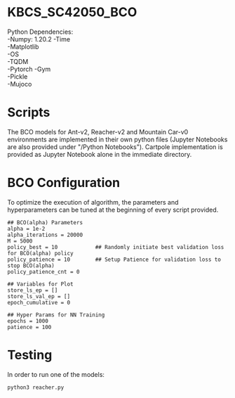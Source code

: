 # KBCS_SC42050_BCO

Python Dependencies:  
-Numpy: 1.20.2
-Time  
-Matplotlib  
-OS  
-TQDM  
-Pytorch
-Gym  
-Pickle  
-Mujoco  

# Scripts
The BCO models for Ant-v2, Reacher-v2 and Mountain Car-v0 environments are implemented in their own python files (Jupyter Notebooks are also provided under "/Python Notebooks"). Cartpole implementation is provided as Jupyter Notebook alone in the immediate directory.

# BCO Configuration
To optimize the execution of algorithm, the parameters and hyperparameters can be tuned at the beginning of every script provided. 
```
## BCO(alpha) Parameters
alpha = 1e-2
alpha_iterations = 20000
M = 5000
policy_best = 10            ## Randomly initiate best validation loss for BCO(alpha) policy
policy_patience = 10        ## Setup Patience for validation loss to stop BCO(alpha)
policy_patience_cnt = 0

## Variables for Plot
store_ls_ep = []
store_ls_val_ep = []
epoch_cumulative = 0

## Hyper Params for NN Training
epochs = 1000
patience = 100
```

# Testing
In order to run one of the models:  
```
python3 reacher.py
```
